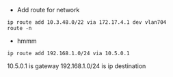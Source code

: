 - Add route for network 

```
ip route add 10.3.48.0/22 via 172.17.4.1 dev vlan704
route -n
```

- hmmm

```
ip route add 192.168.1.0/24 via 10.5.0.1
```

10.5.0.1 is gateway
192.168.1.0/24 is ip destination
